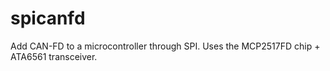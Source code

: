 # spicanfd
Add CAN-FD to a microcontroller through SPI. Uses the MCP2517FD chip + ATA6561 transceiver.
